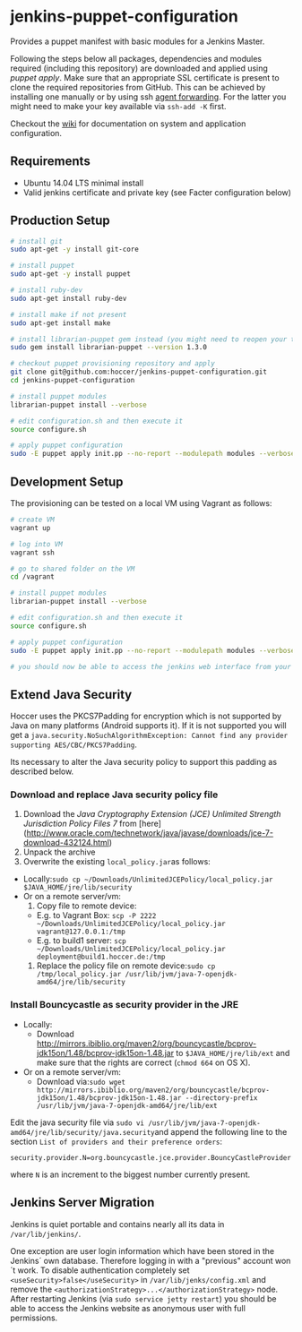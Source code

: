 jenkins-puppet-configuration
============================

Provides a puppet manifest with basic modules for a Jenkins Master.

Following the steps below all packages, dependencies and modules required (including this repository) are downloaded and applied using _puppet apply_. Make sure that an appropriate SSL certificate is present to clone the required repositories from GitHub. This can be achieved by installing one manually or by using ssh [agent forwarding](https://help.github.com/articles/using-ssh-agent-forwarding). For the latter you might need to make your key available via `ssh-add -K` first.

Checkout the [wiki](https://github.com/hoccer/jenkins-puppet-configuration/wiki) for documentation on system and application configuration.

## Requirements

* Ubuntu 14.04 LTS minimal install
* Valid jenkins certificate and private key (see Facter configuration below)

## Production Setup

```bash
# install git
sudo apt-get -y install git-core

# install puppet
sudo apt-get -y install puppet

# install ruby-dev
sudo apt-get install ruby-dev

# install make if not present
sudo apt-get install make

# install librarian-puppet gem instead (you might need to reopen your terminal afterwards)
sudo gem install librarian-puppet --version 1.3.0

# checkout puppet provisioning repository and apply
git clone git@github.com:hoccer/jenkins-puppet-configuration.git
cd jenkins-puppet-configuration

# install puppet modules
librarian-puppet install --verbose

# edit configuration.sh and then execute it
source configure.sh

# apply puppet configuration
sudo -E puppet apply init.pp --no-report --modulepath modules --verbose
```

## Development Setup

The provisioning can be tested on a local VM using Vagrant as follows:

```bash
# create VM
vagrant up

# log into VM
vagrant ssh

# go to shared folder on the VM
cd /vagrant

# install puppet modules
librarian-puppet install --verbose

# edit configuration.sh and then execute it
source configure.sh

# apply puppet configuration
sudo -E puppet apply init.pp --no-report --modulepath modules --verbose

# you should now be able to access the jenkins web interface from your host system at https://127.0.0.1:8443
```

## Extend Java Security

Hoccer uses the PKCS7Padding for encryption which is not supported by Java on many platforms (Android supports it). If it is not supported you will get a `java.security.NoSuchAlgorithmException: Cannot find any provider supporting AES/CBC/PKCS7Padding`.

Its necessary to alter the Java security policy to support this padding as described below.

### Download and replace Java security policy file

1. Download the _Java Cryptography Extension (JCE) Unlimited Strength Jurisdiction Policy Files 7_  from [here] (http://www.oracle.com/technetwork/java/javase/downloads/jce-7-download-432124.html)
2. Unpack the archive
3. Overwrite the existing `local_policy.jar`as follows:
  * Locally:```sudo cp ~/Downloads/UnlimitedJCEPolicy/local_policy.jar $JAVA_HOME/jre/lib/security```
  * Or on a remote server/vm:
    1. Copy file to remote device:
      * E.g. to Vagrant Box: ```scp -P 2222 ~/Downloads/UnlimitedJCEPolicy/local_policy.jar vagrant@127.0.0.1:/tmp```
      * E.g. to build1 server: ```scp ~/Downloads/UnlimitedJCEPolicy/local_policy.jar deployment@build1.hoccer.de:/tmp```
    1. Replace the policy file on remote device:```sudo cp /tmp/local_policy.jar /usr/lib/jvm/java-7-openjdk-amd64/jre/lib/security```

### Install Bouncycastle as security provider in the JRE
* Locally:
  * Download http://mirrors.ibiblio.org/maven2/org/bouncycastle/bcprov-jdk15on/1.48/bcprov-jdk15on-1.48.jar to `$JAVA_HOME/jre/lib/ext` and make sure that the rights are correct (`chmod 664` on OS X).
* Or on a remote server/vm:
  * Download via:```sudo wget http://mirrors.ibiblio.org/maven2/org/bouncycastle/bcprov-jdk15on/1.48/bcprov-jdk15on-1.48.jar --directory-prefix /usr/lib/jvm/java-7-openjdk-amd64/jre/lib/ext```

Edit the java security file via ```sudo vi /usr/lib/jvm/java-7-openjdk-amd64/jre/lib/security/java.security```and append the following line to the section `List of providers and their preference orders`:

```security.provider.N=org.bouncycastle.jce.provider.BouncyCastleProvider```

where `N` is an increment to the biggest number currently present.

## Jenkins Server Migration

Jenkins is quiet portable and contains nearly all its data in ```/var/lib/jenkins/```.

One exception are user login information which have been stored in the Jenkins´ own database.
Therefore logging in with a "previous" account won´t work. To disable authentication completely set ```<useSecurity>false</useSecurity>``` in ```/var/lib/jenks/config.xml``` and remove the ```<authorizationStrategy>...</authorizationStrategy>``` node.
After restarting Jenkins (via ```sudo service jetty restart```) you should be able to access the Jenkins website as anonymous user with full permissions.

